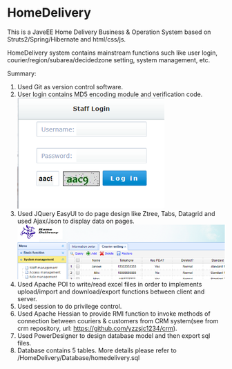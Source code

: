 # HomeDelivery
This is a JaveEE Home Delivery Business &amp; Operation System based on Struts2/Spring/Hibernate and html/css/js.

HomeDelivery system contains mainstream functions such like user login, courier/region/subarea/decidedzone setting, system management, etc.

Summary:
1. Used Git as version control software.
2. User login contains MD5 encoding module and verification code.<br>
![image](https://github.com/yzzsjc1234/HomeDelivery/blob/master/Intro/login.png)
3. Used JQuery EasyUI to do page design like Ztree, Tabs, Datagrid and used Ajax/Json to display data on pages.
![image](https://github.com/yzzsjc1234/HomeDelivery/blob/master/Intro/easyui.png)
4. Used Apache POI to write/read excel files in order to implements upload/import and download/export functions between client and server.
5. Used session to do privilege control.
6. Used Apache Hessian to provide RMI function to invoke methods of connection between couriers & customers from CRM system(see from crm repository, url: https://github.com/yzzsjc1234/crm).
7. Used PowerDesigner to design database model and then export sql files.
8. Database contains 5 tables. More details please refer to /HomeDelivery/Database/homedelivery.sql
